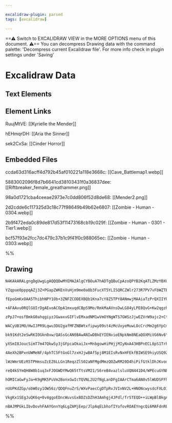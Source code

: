 ```yaml
---

excalidraw-plugin: parsed
tags: [excalidraw]

---
```

==⚠  Switch to EXCALIDRAW VIEW in the MORE OPTIONS menu of this document. ⚠== You can decompress Drawing data with the command palette: 'Decompress current Excalidraw file'. For more info check in plugin settings under 'Saving'


# Excalidraw Data

## Text Elements
## Element Links
RuujMtVE: [[Kyrielle the Mender]]

hEHmqrDH: [[Aria the Sinner]]

sek2CxSa: [[Cinder Horror]]

## Embedded Files
ccda63d316acff4d792b45af010221a118e3668c: [[Cave_Battlemap1.webp]]

5883002096f8d7b6641cd38103431f0a36837dee: [[Riftbreaker_female_greathammer.png]]

98a0d1721cba4ceeae2973e7c0dd806f52d8de68: [[Mender2.png]]

2d2cdde6c117325d3c18c77f98649b49b62e6807: [[Zombie - Human - 0304.webp]]

2b9f472eda0c89de817d53f11473168cb19c029f: [[Zombie - Human - 0301 - Tier1.webp]]

bcf57f93e2fcc7dc479c37b1c9f41f0c988065ec: [[Zombie - Human - 0303.webp]]

%%
## Drawing
```compressed-json
N4KAkARALgngDgUwgLgAQQQDwMYEMA2AlgCYBOuA7hADTgQBuCpAzoQPYB2KqATLZMzYBXUtiRoIACyhQ4zZAHoFAc0JRJQgEYA6bGwC2CgF7N6hbEcK4OCtptbErHALRY8RMpWdx8Q1TdIEfARcZgRmBShcZQUebQBObR4aOiCEfQQOKGZuAG1wMFAwYogSbggASQAVADYANQB5ABZlZP4S2ERywn1opHbITG5nGprEgAZxgHYADgBGHgBWAYgY

YZqpue0pppqAZj3Z+PGapZWKEnVuHjm9me0a8b3FucXT5YLISQRCZWlr273R7PV7vFbWZTBbjjFbMKCkNgAawQAGE2Pg2KRyvDrMw4LhAlkUsVIJpcNhEcoEUIOMQ0RisRIcRw8QTMlBiSUAGaEfD4ADKsChEkk5I0gU5AnhSIQAHVLpJuHNYdLkYKYML0IIPJKINS/hxwjk0MrPhA2PjsGo1ibJitqbTDcxjagOEI+bCEAhiEq9uN4itGCx2FwT

fEpoGmKxOAA5ThibhNPY1Ob+3ZNFZCODEXBQb1Kna7cY8Z5TPY8ANmwjMAAiaTzPrQXIIYRWVOEcAqxBduQAuitNMJaQBRYIZLI9/tmogcRHcN0e6dsCn5tDwoQIFY84Jd8rYbA5/bEPZzGrkrlcprEKbxHiaJqLXBc8apng3XBzOYzBDJmozbC6sw7jiKg+QkmAprgXMnxTiSpS0lg5S4OMupcuQGS7mgC74CquZCC6ECILShAcMourYAicDzu6

+AFAAvu0RQlGUIrDgAEvoACOpA1mxuqdCBpS9Mo/RmkMaAVnsDwLG84yLPE8QvG+Kw2qgzhNIkMxNDMJ43DehwVosGZmhcxBXGgD7aJ+f6HDMcnhjekElN8vz/GgGxJBppwpvspw7B8cEQpqMJmnCCLIvSmLYuQLL4oSHIDuSlIOnS6JRUyMWsvFqG8gKQqCaK2DiqJcFhTK8pmYqJoquFCDqpqEDamU9rCAaRpKisFrktaSp2maKVOi62GequqB

zPpJ7+osfBmkG0ahqgiyzJGwaxvGIFlvEMxadNM1wVmOYNgWTS7GWSzJjwEZVrW9ajc2+Ctma7ZZl2k4DkOxCjuk7JvdOJFzhIuS5AAgqQVioOoCCoPyJGGqQva9rqGIro2qD3Y9cHbggmHoIs21+sW/o1FyMzXpooxNHMB53KmexJnMz64MmOlTMQXqAcBeSfBBAwQTBKwkWz4noB+qHodjqPDaFURQPh5REY4pHkZR1F8vRjFVqjEAAEpCEIAB

WACyUB1MO/HwIJPR9Lqwu3DU2gafMFZNBWtxfipwy09st4zMcUxyeMuwLOcCrcMm2g6YpCmPPEhyLC+KwuX8HLufcRl4wsdz6UZV2BaRwU1TKkWMugzJZeyupkhSz20sX0W4nFFdbrl9UFWKIglSUZXIhV5ljYXar5eUTU+i1fiSINHVml1VqwL1IVwQN7VYTRI2o1pJyVnBc0htchwrfNcYcAmEnTM7t7HJm2a5qN40nRsfp2beC/MTdwRHU2La

bk91Kdt2eSwRKIOGkn0xw/QASsGcAN0BAwANIwDBkEYIENvioENpkNm8NEaQOXMiVG6Nv6Y15BLcoW1kLEHGjcbAZImhiBCAgCsZYEBTGwOMYgxA7LE2mhwtmf4OYEBAmBEkzgnLFGgiSQBkBBaIQkLgNoZo0K4AwpLVe0s8IEQViRMiKwKIWlVrRYoDEChMSkVreIhpNBGHSIQc2XQJBWxEjba4dkHaLCWvEE6Gkphvi3iUVSzhxhWUWOWE4bwk

yXSmI8JoucSimT7m47QkwSy3jGFpcaOkaiJx+MnbgowHiPHjjMIyNxA43HBPnECL8pS1TrhlBubIiSJWrilWppdMqN0aQoluQ8RTtwlAPOUodqrS1qq3Ye6Jmr9VahPZe/dp6Wh6raKpeoPqTxXouUqXpUY8A3qIhgUZd5oE2AFEoO81rHxAnMY4CxpjGX2tfD+Y1CwPw2NEz8As34IEeQQtsv9XoQLNMAkcYCJwArglA/ROCUbcB+V0ncWseDEB

4AeXh2BPxnUWMeNF/4phTC5FtGoGl7zxHJjwBAf5pj8M1EIsRvNxHFEkfBIWSE9hiyUSQ9ZOE1Gyw0RgrRys9GcvVsYzW5RiCykwEIbWRgACqRhbGW2Ep3QYYckxWXGPMX2xYLo8BOB7NAzgpgJDkr7C6rwpgZzubEoZi0jV02CS+FM4Yinliya5FOqA/zaD2H7Ys3iDjlmeOUyElSBmtOgO0hpCVAVJRrqlBk9dYpRpynyMZvSiod0AqqQZlUp6

lWzWmrUEzR5TPHmsuZcEZ6LLGn1ReqzZlS02aNFMgdMmzQOZwRM20D4hiPifGtklDhJKvodW+zyyxuLeDMNtcFqx1nfndL+vyOz/LQH2d6ICvrjmyGCkoELOVQrwTCpdcKOXoDvPES83jvTIWwL7Nm8xWbBK5J+aJJ4/zUKuawisXIqWCO5qIvmEiBYIWFhAXATQ2XKMhdyuWEhNFKx0SrIVhiNazq1mEREPAUSYH5LgBV3QlVOLQAcJoVl5gKRO

reQ4kSYmQH8W8b1uq3xFJOGWDYMwQ65tTtsVM21/S6reB4vazlsluVQN441D4/WPEcuGYNBcRlFzSiXCN9TspNOSh9cNZcOnRqIamnp6BCrFSzbVXuVUK1dwLUZxqxbdT6hmc6PNJQq1zyWWPR0DbVFNtRrJl4PbO0kceIFjgfaQLTSMocFtI6b6ozvqdXSL4fUfPnV8xdD1CElGen/X6cEgWgO+qCtdjL90wNyCiaRpBUBsUxAiLBSNcEZYxtyY

hOMICaGwFyJa+K9gMK5PuVm2BonxGwIcTQVNL2U2fNgLanDFgIAArCTma6AN0v5lWUDSFFhQbPY26z6j5Z8sQ2aXRVEUNgDouAWC4G4BwEFDfbgTFoDfAyGKgkc52gMEIAgCgAAhWNLSVPlAAMQXnB7+r72ARDxQqHmfQgoanA4kCDuYCA0do85BAaHpBYfw4B807TyO2nqabgUbHMP2Rw/SAAMW6RqQSI8sc47x+kRH5UbUiYp7jqn8P2eDwZ+M

nUUPKdZGp/obW0zy1OW56z/QDQFnuZrS/WXvPaecCgDTpRvJVInNV2L+HNONcwysdcFXLO1f6CqFgKAwMiDKAWhAYIXJ9OQAtwbtnURSC29x2wCg3xcAqI2W70XUBxfDlpKDBE/uQhawJNH5nofxdR791UC25QUpY6AgiPkAANRM9sdmnhTHMaJkWahGS+9n9E+AACaYdLqJKua+8s01KZvC+0YNgBgnuzQIBuJU2gXgux4DUYVJR3dh/h5LkB5a

VkgKx1SEgJuQK6q+0v4ggoEDncWuvsGxBDZsDZhH3Amhgj4JPdl/frSTEQD++iLWpBlBkgABR6WoLwcaH/3+oECYsAAlLqNrAgMoO6ASBns/rgG/n6N/jAbwHAX/oAePiHjzlkPzggArlACGEND5pAIohkMAQhGDErGgLfpkKfuftwOuFlm7kQDvtQSsBwOylQaQBuJ1EIFADOCBNQcgeaJoPrIttkPyEwXAIfsfkwWfs1lluBtgFgYwFUN3vgL3

nBAJMPGkLIbvDovhFAAYGnnYq6LgZAMjEep/JlpAqELbhofIYofovROAEYngcQi6MAFdnREAA===
```
%%